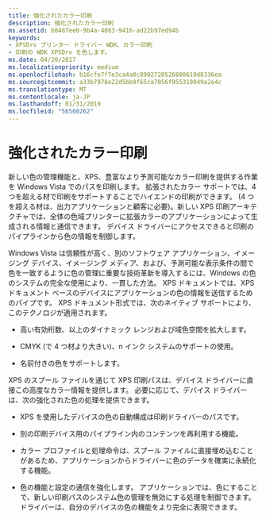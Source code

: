 ```yaml
---
title: 強化されたカラー印刷
description: 強化されたカラー印刷
ms.assetid: b0487ee0-9b4a-4083-9416-ad22b97ed94b
keywords:
- XPSDrv プリンター ドライバー WDK、カラー印刷
- 印刷の WDK XPSDrv を色します。
ms.date: 04/20/2017
ms.localizationpriority: medium
ms.openlocfilehash: b16cfe7f7e3ca4a0c8902720526800619d8336ea
ms.sourcegitcommit: a33b7978e22d5bb9f65ca7056f955319049a2e4c
ms.translationtype: MT
ms.contentlocale: ja-JP
ms.lasthandoff: 01/31/2019
ms.locfileid: "56560262"
---
```

# <a name="improved-color-printing"></a>強化されたカラー印刷


新しい色の管理機能と、XPS、豊富なより予測可能なカラー印刷を提供する作業を Windows Vista でのパスを印刷します。 拡張されたカラー サポートでは、4 つを超える材で印刷をサポートすることでハイエンドの印刷ができます。 (4 つを超える材は、出力アプリケーションと顧客に必要)。新しい XPS 印刷アーキテクチャでは、全体の色域プリンターに拡張カラーのアプリケーションによって生成される情報と通信できます。 デバイス ドライバーにアクセスできると印刷のパイプラインから色の情報を制御します。

Windows Vista は信頼性が高く、別のソフトウェア アプリケーション、イメージング デバイス、イメージング メディア、および、予測可能な表示条件の間で色を一致するように色の管理に重要な技術革新を導入するには、Windows の色のシステムの完全な使用により、一貫した方法。 XPS ドキュメントでは、XPS ドキュメント ベースのデバイスにアプリケーションの色の情報を送信するためのパイプです。 XPS ドキュメント形式では、次のネイティブ サポートにより、このテクノロジが適用されます。

-   高い有効桁数、以上のダイナミック レンジおよび域色空間を拡大します。

-   CMYK (で 4 つ材より大きい)、n インク システムのサポートの使用。

-   名前付きの色をサポートします。

XPS のスプール ファイルを通じて XPS 印刷パスは、デバイス ドライバーに直接この高度なカラー情報を提供します。 必要に応じて、デバイス ドライバーは、次の強化された色の処理を提供できます。

-   XPS を使用したデバイスの色の自動構成は印刷ドライバーのパスです。

-   別の印刷デバイス用のパイプライン内のコンテンツを再利用する機能。

-   カラー プロファイルと処理命令は、スプール ファイルに直接埋め込むことがあるため、アプリケーションからドライバーに色のデータを確実に永続化する機能。

-   色の機能と設定の通信を強化します。 アプリケーションでは、色にすることで、新しい印刷パスのシステム色の管理を無効にする処理を制御できます。 ドライバーは、自分のデバイスの色の機能をより完全に表現できます。

 

 




